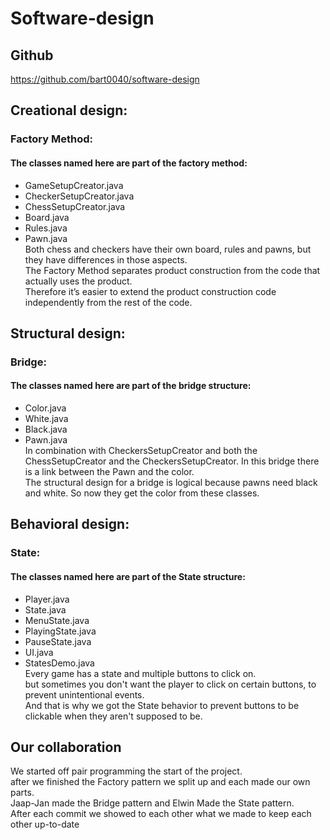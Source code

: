# Software-design
## Github
https://github.com/bart0040/software-design
## Creational design: 
### Factory Method: 
#### The classes named here are part of the factory method:
- GameSetupCreator.java
- CheckerSetupCreator.java
- ChessSetupCreator.java
- Board.java
- Rules.java
- Pawn.java
<br>Both chess and checkers have their own board, rules and pawns, but they have differences in those aspects.
<br>The Factory Method separates product construction from the code that actually uses the product.
<br>Therefore it’s easier to extend the product construction code independently from the rest of the code.
## Structural design:
### Bridge:
#### The classes named here are part of the bridge structure:
- Color.java
- White.java
- Black.java 
- Pawn.java
<br>In combination with CheckersSetupCreator and both the ChessSetupCreator and the CheckersSetupCreator. In this bridge there is a link between the Pawn and the color.
<br>The structural design for a bridge is logical because pawns need black and white. So now they get the color from these classes.

## Behavioral design:
### State:
#### The classes named here are part of the State structure:
- Player.java
- State.java
- MenuState.java
- PlayingState.java
- PauseState.java
- UI.java
- StatesDemo.java
<br> Every game has a state and multiple buttons to click on.
<br> but sometimes you don't want the player to click on certain buttons, to prevent unintentional events.
<br> And that is why we got the State behavior to prevent buttons to be clickable when they aren't supposed to be.

## Our collaboration
We started off pair programming the start of the project.
<br> after we finished the Factory pattern we split up and each made our own parts.
<br> Jaap-Jan made the Bridge pattern and Elwin Made the State pattern.
<br> After each commit we showed to each other what we made to keep each other up-to-date